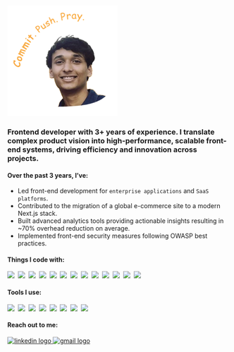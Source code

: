 <img  height="250" width="250" src="./animation.webp" alt="animation" width="400" />
 
### Frontend developer with 3+ years of experience. I translate complex product vision into high-performance, scalable front-end systems, driving efficiency and innovation across projects.

#### Over the past 3 years, I’ve:

- Led front-end development for `enterprise applications` and `SaaS platforms`.
- Contributed to the migration of a global e-commerce site to a modern Next.js stack.
- Built advanced analytics tools providing actionable insights resulting in ~70% overhead reduction on average.
- Implemented front-end security measures following OWASP best practices.

#### Things I code with:
   
  <span><img src="https://cdn.jsdelivr.net/gh/devicons/devicon@latest/icons/typescript/typescript-original.svg" width="30px"/></span>&nbsp;
  <span><img src="https://cdn.jsdelivr.net/gh/devicons/devicon@latest/icons/javascript/javascript-original.svg" width="30px"></span>&nbsp;
  <span><img src="https://cdn.jsdelivr.net/gh/devicons/devicon@latest/icons/react/react-original.svg" width="30px"></span>&nbsp;
  <span><img src="https://cdn.jsdelivr.net/gh/devicons/devicon@latest/icons/redux/redux-original.svg" width="30px"></span>&nbsp;
  <span><img src="https://cdn.jsdelivr.net/gh/devicons/devicon@latest/icons/nextjs/nextjs-original.svg" width="30px"/></span>&nbsp;
  <span><img src="https://cdn.jsdelivr.net/gh/devicons/devicon@latest/icons/nodejs/nodejs-original.svg" width="30px"></span>&nbsp;
  <span><img src="https://cdn.jsdelivr.net/gh/devicons/devicon@latest/icons/realm/realm-original.svg" width="30px"/></span>&nbsp;
  <span><img src="https://cdn.jsdelivr.net/gh/devicons/devicon@latest/icons/mongodb/mongodb-original.svg" width="30px"></span>&nbsp;
  <span><img src="https://cdn.jsdelivr.net/gh/devicons/devicon@latest/icons/html5/html5-plain.svg" width="30px"></span>&nbsp;
  <span><img src="https://cdn.jsdelivr.net/gh/devicons/devicon@latest/icons/css3/css3-plain.svg" width="30px"></span>&nbsp;
  <span><img src="https://cdn.jsdelivr.net/gh/devicons/devicon@latest/icons/materialui/materialui-original.svg" width="30px"/></span>&nbsp;
  <span><img src="https://cdn.jsdelivr.net/gh/devicons/devicon@latest/icons/playwright/playwright-original.svg" width="30px"/></span>&nbsp;
  <span><img src="https://cdn.jsdelivr.net/gh/devicons/devicon@latest/icons/storybook/storybook-original.svg" width="30px"/></span>&nbsp;

  #### Tools I use:
  <span><img src="https://cdn.jsdelivr.net/gh/devicons/devicon@latest/icons/git/git-plain.svg" width="30px"></span>&nbsp;
  <span><img src="https://cdn.jsdelivr.net/gh/devicons/devicon@latest/icons/rollup/rollup-original.svg" width="30px"/></span>&nbsp;
  <span><img src="https://avatars.githubusercontent.com/u/10251060?s=200&v=4" width="30px"></span>&nbsp;
  <span><img src="https://cdn.jsdelivr.net/gh/devicons/devicon/icons/vscode/vscode-original.svg" width="30px"></span>&nbsp;
  <span><img src="https://cdn.jsdelivr.net/gh/devicons/devicon@latest/icons/babel/babel-original.svg" width="30px"/></span>&nbsp;
  <span><img src="https://cdn.jsdelivr.net/gh/devicons/devicon@latest/icons/webpack/webpack-original.svg" width="30px"/></span>&nbsp;
  <span><img src="https://cdn.jsdelivr.net/gh/devicons/devicon@latest/icons/amazonwebservices/amazonwebservices-original-wordmark.svg" width="30px"/></span>&nbsp;
  <span><img src="https://cdn.jsdelivr.net/gh/devicons/devicon@latest/icons/firebase/firebase-original.svg" width="30px"/></span>&nbsp;

#### Reach out to me:
  <div align="left">
<a href="https://www.linkedin.com/in/ishvendra-singh-82538a1b0/" target="_blank">
  <img src="https://img.shields.io/static/v1?message=LinkedIn&logo=linkedin&label=&color=0077B5&logoColor=white&labelColor=&style=for-the-badge" height="25" alt="linkedin logo" />
</a>

<a href="mailto:ishvendra@gmail.com">
  <img src="https://img.shields.io/static/v1?message=Gmail&logo=gmail&label=&color=FF0000&logoColor=white&labelColor=&style=for-the-badge" height="25" alt="gmail logo" />
</a>
</div>
